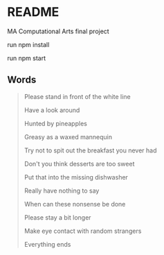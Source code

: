 # README

MA Computational Arts final project

run npm install

run npm start

## Words

> Please stand in front of the white line
> 
> Have a look around
> 
> Hunted by pineapples
> 
> Greasy as a waxed mannequin
> 
> Try not to spit out the breakfast you never had
> 
> Don't you think desserts are too sweet
> 
> Put that into the missing dishwasher
> 
> Really have nothing to say
> 
> When can these nonsense be done
> 
> Please stay a bit longer
> 
> Make eye contact with random strangers
> 
> Everything ends

